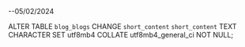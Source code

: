 --05/02/2024

ALTER TABLE `blog_blogs` CHANGE `short_content` `short_content` TEXT CHARACTER SET utf8mb4 COLLATE utf8mb4_general_ci NOT NULL;